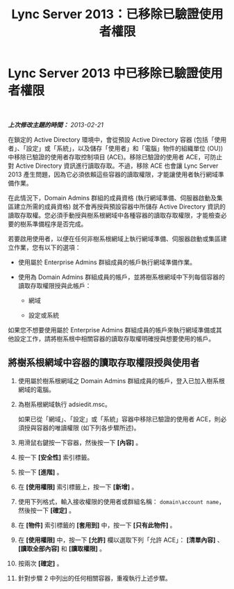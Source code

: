 ﻿---
title: Lync Server 2013：已移除已驗證使用者權限
TOCTitle: 已移除已驗證使用者權限
ms:assetid: 5fcd70a5-813a-4076-9bb6-5b0d47505038
ms:mtpsurl: https://technet.microsoft.com/zh-tw/library/Gg398425(v=OCS.15)
ms:contentKeyID: 49291072
ms.date: 08/10/2015
mtps_version: v=OCS.15
ms.translationtype: HT
---

# Lync Server 2013 中已移除已驗證使用者權限

 

_**上次修改主題的時間：** 2013-02-21_

在鎖定的 Active Directory 環境中，會從預設 Active Directory 容器 (包括「使用者」、「設定」或「系統」，以及儲存「使用者」和「電腦」物件的組織單位 (OU)) 中移除已驗證的使用者存取控制項目 (ACE)。移除已驗證的使用者 ACE，可防止對 Active Directory 資訊進行讀取存取。不過，移除 ACE 也會讓 Lync Server 2013 產生問題，因為它必須依賴這些容器的讀取權限，才能讓使用者執行網域準備作業。

在此情況下，Domain Admins 群組的成員資格 (執行網域準備、伺服器啟動及集區建立所需的成員資格) 就不會再授與預設容器中所儲存 Active Directory 資訊的讀取存取權。您必須手動授與樹系根網域中各種容器的讀取存取權限，才能檢查必要的樹系準備程序是否完成。

若要啟用使用者，以便在任何非樹系根網域上執行網域準備、伺服器啟動或集區建立作業，您有以下的選項：

  - 使用屬於 Enterprise Admins 群組成員的帳戶執行網域準備作業。

  - 使用為 Domain Admins 群組成員的帳戶，並將樹系根網域中下列每個容器的讀取存取權限授與此帳戶：
    
      - 網域
    
      - 設定或系統

如果您不想要使用屬於 Enterprise Admins 群組成員的帳戶來執行網域準備或其他設定工作，請將樹系根中相關容器的讀取存取權明確授與想要使用的帳戶。

## 將樹系根網域中容器的讀取存取權限授與使用者

1.  使用屬於樹系根網域之 Domain Admins 群組成員的帳戶，登入已加入樹系根網域的電腦。

2.  為樹系根網域執行 adsiedit.msc。
    
    如果已從「網域」、「設定」或「系統」容器中移除已驗證的使用者 ACE，則必須授與容器的唯讀權限 (如下列各步驟所述)。

3.  用滑鼠右鍵按一下容器，然後按一下 **\[內容\]** 。

4.  按一下 **\[安全性\]** 索引標籤。

5.  按一下 **\[進階\]** 。

6.  在 **\[使用權限\]** 索引標籤上，按一下 **\[新增\]** 。

7.  使用下列格式，輸入接收權限的使用者或群組名稱： `domain\account name`，然後按一下 **\[確定\]** 。

8.  在 **\[物件\]** 索引標籤的 **\[套用到\]** 中，按一下 **\[只有此物件\]** 。

9.  在 **\[使用權限\]** 中，按一下 **\[允許\]** 欄以選取下列「允許 ACE」： **\[清單內容\]** 、 **\[讀取全部內容\]** 和 **\[讀取權限\]** 。

10. 按兩次 **\[確定\]** 。

11. 針對步驟 2 中列出的任何相關容器，重複執行上述步驟。

